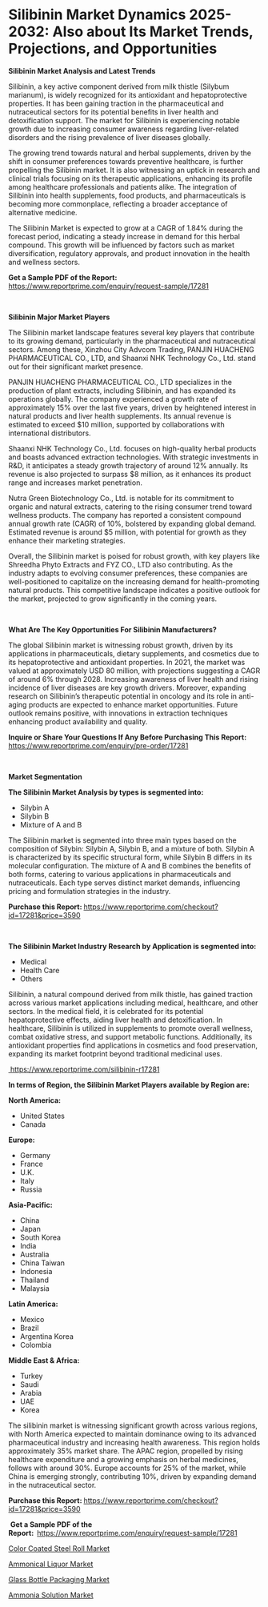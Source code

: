 <p><h1>Silibinin Market Dynamics 2025-2032: Also about Its Market Trends, Projections, and Opportunities</h1></p><p><strong>Silibinin Market Analysis and Latest Trends</strong></p>
<p><p>Silibinin, a key active component derived from milk thistle (Silybum marianum), is widely recognized for its antioxidant and hepatoprotective properties. It has been gaining traction in the pharmaceutical and nutraceutical sectors for its potential benefits in liver health and detoxification support. The market for Silibinin is experiencing notable growth due to increasing consumer awareness regarding liver-related disorders and the rising prevalence of liver diseases globally.</p><p>The growing trend towards natural and herbal supplements, driven by the shift in consumer preferences towards preventive healthcare, is further propelling the Silibinin market. It is also witnessing an uptick in research and clinical trials focusing on its therapeutic applications, enhancing its profile among healthcare professionals and patients alike. The integration of Silibinin into health supplements, food products, and pharmaceuticals is becoming more commonplace, reflecting a broader acceptance of alternative medicine.</p><p>The Silibinin Market is expected to grow at a CAGR of 1.84% during the forecast period, indicating a steady increase in demand for this herbal compound. This growth will be influenced by factors such as market diversification, regulatory approvals, and product innovation in the health and wellness sectors.</p></p>
<p><strong>Get a Sample PDF of the Report:&nbsp;</strong> <a href="https://www.reportprime.com/enquiry/request-sample/17281?utm_campaign=1197&utm_medium=2&utm_source=Github&utm_content=ia&utm_term=18032025&utm_id=silibinin">https://www.reportprime.com/enquiry/request-sample/17281</a></p>
<p>&nbsp;</p>
<p><strong>Silibinin Major Market Players</strong></p>
<p><p>The Silibinin market landscape features several key players that contribute to its growing demand, particularly in the pharmaceutical and nutraceutical sectors. Among these, Xinzhou City Advcom Trading, PANJIN HUACHENG PHARMACEUTICAL CO., LTD, and Shaanxi NHK Technology Co., Ltd. stand out for their significant market presence.</p><p>PANJIN HUACHENG PHARMACEUTICAL CO., LTD specializes in the production of plant extracts, including Silibinin, and has expanded its operations globally. The company experienced a growth rate of approximately 15% over the last five years, driven by heightened interest in natural products and liver health supplements. Its annual revenue is estimated to exceed $10 million, supported by collaborations with international distributors.</p><p>Shaanxi NHK Technology Co., Ltd. focuses on high-quality herbal products and boasts advanced extraction technologies. With strategic investments in R&D, it anticipates a steady growth trajectory of around 12% annually. Its revenue is also projected to surpass $8 million, as it enhances its product range and increases market penetration.</p><p>Nutra Green Biotechnology Co., Ltd. is notable for its commitment to organic and natural extracts, catering to the rising consumer trend toward wellness products. The company has reported a consistent compound annual growth rate (CAGR) of 10%, bolstered by expanding global demand. Estimated revenue is around $5 million, with potential for growth as they enhance their marketing strategies.</p><p>Overall, the Silibinin market is poised for robust growth, with key players like Shreedha Phyto Extracts and FYZ CO., LTD also contributing. As the industry adapts to evolving consumer preferences, these companies are well-positioned to capitalize on the increasing demand for health-promoting natural products. This competitive landscape indicates a positive outlook for the market, projected to grow significantly in the coming years.</p></p>
<p>&nbsp;</p>
<p><strong>What Are The Key Opportunities For Silibinin Manufacturers?</strong></p>
<p><p>The global Silibinin market is witnessing robust growth, driven by its applications in pharmaceuticals, dietary supplements, and cosmetics due to its hepatoprotective and antioxidant properties. In 2021, the market was valued at approximately USD 80 million, with projections suggesting a CAGR of around 6% through 2028. Increasing awareness of liver health and rising incidence of liver diseases are key growth drivers. Moreover, expanding research on Silibinin’s therapeutic potential in oncology and its role in anti-aging products are expected to enhance market opportunities. Future outlook remains positive, with innovations in extraction techniques enhancing product availability and quality.</p></p>
<p><strong>Inquire or Share Your Questions If Any Before Purchasing This Report:</strong> <a href="https://www.reportprime.com/enquiry/pre-order/17281?utm_campaign=1197&utm_medium=2&utm_source=Github&utm_content=ia&utm_term=18032025&utm_id=silibinin">https://www.reportprime.com/enquiry/pre-order/17281</a></p>
<p>&nbsp;</p>
<p><strong>Market Segmentation</strong></p>
<p><strong>The Silibinin Market Analysis by types is segmented into:</strong></p>
<p><ul><li>Silybin A</li><li>Silybin B</li><li>Mixture of A and B</li></ul></p>
<p><p>The Silibinin market is segmented into three main types based on the composition of Silybin: Silybin A, Silybin B, and a mixture of both. Silybin A is characterized by its specific structural form, while Silybin B differs in its molecular configuration. The mixture of A and B combines the benefits of both forms, catering to various applications in pharmaceuticals and nutraceuticals. Each type serves distinct market demands, influencing pricing and formulation strategies in the industry.</p></p>
<p><strong>Purchase this Report:&nbsp;</strong><a href="https://www.reportprime.com/checkout?id=17281&price=3590&utm_campaign=1197&utm_medium=2&utm_source=Github&utm_content=ia&utm_term=18032025&utm_id=silibinin">https://www.reportprime.com/checkout?id=17281&price=3590</a></p>
<p>&nbsp;</p>
<p><strong>The Silibinin Market Industry Research by Application is segmented into:</strong></p>
<p><ul><li>Medical</li><li>Health Care</li><li>Others</li></ul></p>
<p><p>Silibinin, a natural compound derived from milk thistle, has gained traction across various market applications including medical, healthcare, and other sectors. In the medical field, it is celebrated for its potential hepatoprotective effects, aiding liver health and detoxification. In healthcare, Silibinin is utilized in supplements to promote overall wellness, combat oxidative stress, and support metabolic functions. Additionally, its antioxidant properties find applications in cosmetics and food preservation, expanding its market footprint beyond traditional medicinal uses.</p></p>
<p><a href="https://www.reportprime.com/silibinin-r17281?utm_campaign=1197&utm_medium=2&utm_source=Github&utm_content=ia&utm_term=18032025&utm_id=silibinin">&nbsp;https://www.reportprime.com/silibinin-r17281</a></p>
<p><strong>In terms of Region, the Silibinin Market Players available by Region are:</strong></p>
<p>
    <p> <strong> North America: </strong>
        <ul>
            <li>United States</li>
            <li>Canada</li>
        </ul>
        </p> 
    <p> <strong> Europe: </strong>
        <ul>
            <li>Germany</li>
            <li>France</li>
            <li>U.K.</li>
            <li>Italy</li>
            <li>Russia</li>
        </ul>
        </p> 
    <p> <strong> Asia-Pacific: </strong>
        <ul>
            <li>China</li>
            <li>Japan</li>
            <li>South Korea</li>
            <li>India</li>
            <li>Australia</li>
            <li>China Taiwan</li>
            <li>Indonesia</li>
            <li>Thailand</li>
            <li>Malaysia</li>
        </ul>
        </p> 
    <p> <strong> Latin America: </strong>
        <ul>
            <li>Mexico</li>
            <li>Brazil</li>
            <li>Argentina Korea</li>
            <li>Colombia</li>
        </ul>
        </p> 
    <p> <strong> Middle East & Africa: </strong>
        <ul>
            <li>Turkey</li>
            <li>Saudi</li>
            <li>Arabia</li>
            <li>UAE</li>
            <li>Korea</li>
        </ul>
    </p>
    </p>
<p><p>The silibinin market is witnessing significant growth across various regions, with North America expected to maintain dominance owing to its advanced pharmaceutical industry and increasing health awareness. This region holds approximately 35% market share. The APAC region, propelled by rising healthcare expenditure and a growing emphasis on herbal medicines, follows with around 30%. Europe accounts for 25% of the market, while China is emerging strongly, contributing 10%, driven by expanding demand in the nutraceutical sector.</p></p>
<p><strong>Purchase this Report: </strong><a href="https://www.reportprime.com/checkout?id=17281&price=3590&utm_campaign=1197&utm_medium=2&utm_source=Github&utm_content=ia&utm_term=18032025&utm_id=silibinin">https://www.reportprime.com/checkout?id=17281&price=3590</a></p>
<p>&nbsp;<strong>Get a Sample PDF of the Report:&nbsp;&nbsp;</strong><a href="https://www.reportprime.com/enquiry/request-sample/17281?utm_campaign=1197&utm_medium=2&utm_source=Github&utm_content=ia&utm_term=18032025&utm_id=silibinin">https://www.reportprime.com/enquiry/request-sample/17281</a></p>
<p><strong></strong></p>
<p><p><a href="https://github.com/estaykaleslo/Market-Research-Report-List-1/blob/main/color-coated-steel-roll-market.md?utm_campaign=1197&utm_medium=2&utm_source=Github&utm_content=ia&utm_term=18032025&utm_id=silibinin">Color Coated Steel Roll Market</a></p><p><a href="https://github.com/shamprenadw7/Market-Research-Report-List-1/blob/main/ammonical-liquor-market.md?utm_campaign=1197&utm_medium=2&utm_source=Github&utm_content=ia&utm_term=18032025&utm_id=silibinin">Ammonical Liquor Market</a></p><p><a href="https://github.com/prosalinda88/Market-Research-Report-List-7/blob/main/glass-bottle-packaging-market.md?utm_campaign=1197&utm_medium=2&utm_source=Github&utm_content=ia&utm_term=18032025&utm_id=silibinin">Glass Bottle Packaging Market</a></p><p><a href="https://github.com/abararybar2x/Market-Research-Report-List-1/blob/main/ammonia-solution-market.md?utm_campaign=1197&utm_medium=2&utm_source=Github&utm_content=ia&utm_term=18032025&utm_id=silibinin">Ammonia Solution Market</a></p></p>